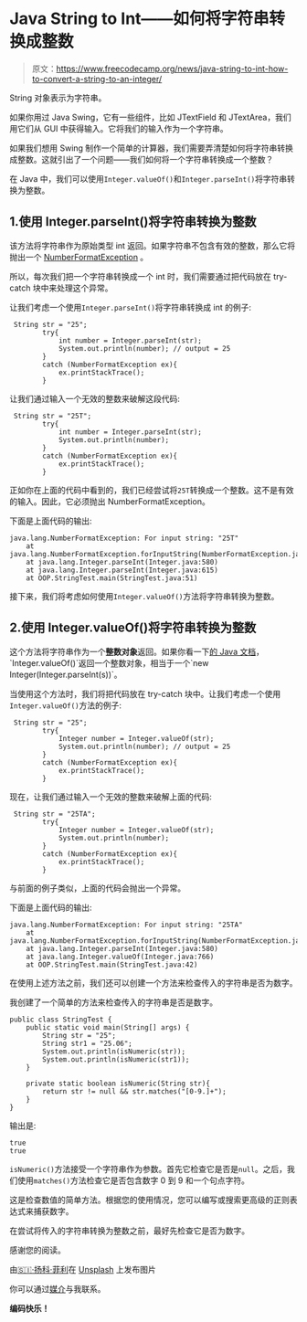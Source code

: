 # Java String to Int——如何将字符串转换成整数

> 原文：<https://www.freecodecamp.org/news/java-string-to-int-how-to-convert-a-string-to-an-integer/>

String 对象表示为字符串。

如果你用过 Java Swing，它有一些组件，比如 JTextField 和 JTextArea，我们用它们从 GUI 中获得输入。它将我们的输入作为一个字符串。

如果我们想用 Swing 制作一个简单的计算器，我们需要弄清楚如何将字符串转换成整数。这就引出了一个问题——我们如何将一个字符串转换成一个整数？

在 Java 中，我们可以使用`Integer.valueOf()`和`Integer.parseInt()`将字符串转换为整数。

## 1.使用 Integer.parseInt()将字符串转换为整数

该方法将字符串作为原始类型 int 返回。如果字符串不包含有效的整数，那么它将抛出一个 [NumberFormatException](https://docs.oracle.com/javase/7/docs/api/java/lang/NumberFormatException.html) 。

所以，每次我们把一个字符串转换成一个 int 时，我们需要通过把代码放在 try-catch 块中来处理这个异常。

让我们考虑一个使用`Integer.parseInt()`将字符串转换成 int 的例子:

```
 String str = "25";
        try{
            int number = Integer.parseInt(str);
            System.out.println(number); // output = 25
        }
        catch (NumberFormatException ex){
            ex.printStackTrace();
        }
```

让我们通过输入一个无效的整数来破解这段代码:

```
 String str = "25T";
        try{
            int number = Integer.parseInt(str);
            System.out.println(number);
        }
        catch (NumberFormatException ex){
            ex.printStackTrace();
        }
```

正如你在上面的代码中看到的，我们已经尝试将`25T`转换成一个整数。这不是有效的输入。因此，它必须抛出 NumberFormatException。

下面是上面代码的输出:

```
java.lang.NumberFormatException: For input string: "25T"
	at java.lang.NumberFormatException.forInputString(NumberFormatException.java:65)
	at java.lang.Integer.parseInt(Integer.java:580)
	at java.lang.Integer.parseInt(Integer.java:615)
	at OOP.StringTest.main(StringTest.java:51)
```

接下来，我们将考虑如何使用`Integer.valueOf()`方法将字符串转换为整数。

## 2.使用 Integer.valueOf()将字符串转换为整数

这个方法将字符串作为一个**整数对象**返回。如果你看一下[的 Java 文档](https://docs.oracle.com/javase/7/docs/api/java/lang/Integer.html#valueOf(java.lang.String))，`Integer.valueOf()`返回一个整数对象，相当于一个`new Integer(Integer.parseInt(s))`。

当使用这个方法时，我们将把代码放在 try-catch 块中。让我们考虑一个使用`Integer.valueOf()`方法的例子:

```
 String str = "25";
        try{
            Integer number = Integer.valueOf(str);
            System.out.println(number); // output = 25
        }
        catch (NumberFormatException ex){
            ex.printStackTrace();
        }
```

现在，让我们通过输入一个无效的整数来破解上面的代码:

```
 String str = "25TA";
        try{
            Integer number = Integer.valueOf(str);
            System.out.println(number); 
        }
        catch (NumberFormatException ex){
            ex.printStackTrace();
        }
```

与前面的例子类似，上面的代码会抛出一个异常。

下面是上面代码的输出:

```
java.lang.NumberFormatException: For input string: "25TA"
	at java.lang.NumberFormatException.forInputString(NumberFormatException.java:65)
	at java.lang.Integer.parseInt(Integer.java:580)
	at java.lang.Integer.valueOf(Integer.java:766)
	at OOP.StringTest.main(StringTest.java:42)
```

在使用上述方法之前，我们还可以创建一个方法来检查传入的字符串是否为数字。

我创建了一个简单的方法来检查传入的字符串是否是数字。

```
public class StringTest {
    public static void main(String[] args) {
        String str = "25";
        String str1 = "25.06";
        System.out.println(isNumeric(str));
        System.out.println(isNumeric(str1));
    }

    private static boolean isNumeric(String str){
        return str != null && str.matches("[0-9.]+");
    }
}
```

输出是:

```
true
true
```

`isNumeric()`方法接受一个字符串作为参数。首先它检查它是否是`null`。之后，我们使用`matches()`方法检查它是否包含数字 0 到 9 和一个句点字符。

这是检查数值的简单方法。根据您的使用情况，您可以编写或搜索更高级的正则表达式来捕获数字。

在尝试将传入的字符串转换为整数之前，最好先检查它是否为数字。

感谢您的阅读。

由[🇸🇮·扬科·菲利](https://unsplash.com/@itfeelslikefilm?utm_source=unsplash&utm_medium=referral&utm_content=creditCopyText)在 [Unsplash](https://unsplash.com/collections/139346/soul-care?utm_source=unsplash&utm_medium=referral&utm_content=creditCopyText) 上发布图片

你可以通过[媒介](https://mvthanoshan.medium.com/)与我联系。

**编码快乐！**